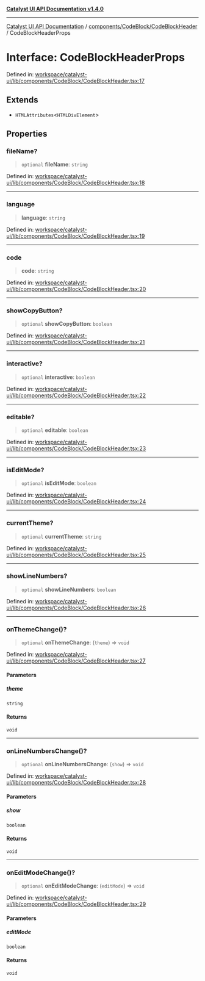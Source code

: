 [**Catalyst UI API Documentation v1.4.0**](../../../../README.md)

---

[Catalyst UI API Documentation](../../../../README.md) / [components/CodeBlock/CodeBlockHeader](../README.md) / CodeBlockHeaderProps

# Interface: CodeBlockHeaderProps

Defined in: [workspace/catalyst-ui/lib/components/CodeBlock/CodeBlockHeader.tsx:17](https://github.com/TheBranchDriftCatalyst/catalyst-ui/blob/main/lib/components/CodeBlock/CodeBlockHeader.tsx#L17)

## Extends

- `HTMLAttributes`\<`HTMLDivElement`\>

## Properties

### fileName?

> `optional` **fileName**: `string`

Defined in: [workspace/catalyst-ui/lib/components/CodeBlock/CodeBlockHeader.tsx:18](https://github.com/TheBranchDriftCatalyst/catalyst-ui/blob/main/lib/components/CodeBlock/CodeBlockHeader.tsx#L18)

---

### language

> **language**: `string`

Defined in: [workspace/catalyst-ui/lib/components/CodeBlock/CodeBlockHeader.tsx:19](https://github.com/TheBranchDriftCatalyst/catalyst-ui/blob/main/lib/components/CodeBlock/CodeBlockHeader.tsx#L19)

---

### code

> **code**: `string`

Defined in: [workspace/catalyst-ui/lib/components/CodeBlock/CodeBlockHeader.tsx:20](https://github.com/TheBranchDriftCatalyst/catalyst-ui/blob/main/lib/components/CodeBlock/CodeBlockHeader.tsx#L20)

---

### showCopyButton?

> `optional` **showCopyButton**: `boolean`

Defined in: [workspace/catalyst-ui/lib/components/CodeBlock/CodeBlockHeader.tsx:21](https://github.com/TheBranchDriftCatalyst/catalyst-ui/blob/main/lib/components/CodeBlock/CodeBlockHeader.tsx#L21)

---

### interactive?

> `optional` **interactive**: `boolean`

Defined in: [workspace/catalyst-ui/lib/components/CodeBlock/CodeBlockHeader.tsx:22](https://github.com/TheBranchDriftCatalyst/catalyst-ui/blob/main/lib/components/CodeBlock/CodeBlockHeader.tsx#L22)

---

### editable?

> `optional` **editable**: `boolean`

Defined in: [workspace/catalyst-ui/lib/components/CodeBlock/CodeBlockHeader.tsx:23](https://github.com/TheBranchDriftCatalyst/catalyst-ui/blob/main/lib/components/CodeBlock/CodeBlockHeader.tsx#L23)

---

### isEditMode?

> `optional` **isEditMode**: `boolean`

Defined in: [workspace/catalyst-ui/lib/components/CodeBlock/CodeBlockHeader.tsx:24](https://github.com/TheBranchDriftCatalyst/catalyst-ui/blob/main/lib/components/CodeBlock/CodeBlockHeader.tsx#L24)

---

### currentTheme?

> `optional` **currentTheme**: `string`

Defined in: [workspace/catalyst-ui/lib/components/CodeBlock/CodeBlockHeader.tsx:25](https://github.com/TheBranchDriftCatalyst/catalyst-ui/blob/main/lib/components/CodeBlock/CodeBlockHeader.tsx#L25)

---

### showLineNumbers?

> `optional` **showLineNumbers**: `boolean`

Defined in: [workspace/catalyst-ui/lib/components/CodeBlock/CodeBlockHeader.tsx:26](https://github.com/TheBranchDriftCatalyst/catalyst-ui/blob/main/lib/components/CodeBlock/CodeBlockHeader.tsx#L26)

---

### onThemeChange()?

> `optional` **onThemeChange**: (`theme`) => `void`

Defined in: [workspace/catalyst-ui/lib/components/CodeBlock/CodeBlockHeader.tsx:27](https://github.com/TheBranchDriftCatalyst/catalyst-ui/blob/main/lib/components/CodeBlock/CodeBlockHeader.tsx#L27)

#### Parameters

##### theme

`string`

#### Returns

`void`

---

### onLineNumbersChange()?

> `optional` **onLineNumbersChange**: (`show`) => `void`

Defined in: [workspace/catalyst-ui/lib/components/CodeBlock/CodeBlockHeader.tsx:28](https://github.com/TheBranchDriftCatalyst/catalyst-ui/blob/main/lib/components/CodeBlock/CodeBlockHeader.tsx#L28)

#### Parameters

##### show

`boolean`

#### Returns

`void`

---

### onEditModeChange()?

> `optional` **onEditModeChange**: (`editMode`) => `void`

Defined in: [workspace/catalyst-ui/lib/components/CodeBlock/CodeBlockHeader.tsx:29](https://github.com/TheBranchDriftCatalyst/catalyst-ui/blob/main/lib/components/CodeBlock/CodeBlockHeader.tsx#L29)

#### Parameters

##### editMode

`boolean`

#### Returns

`void`
